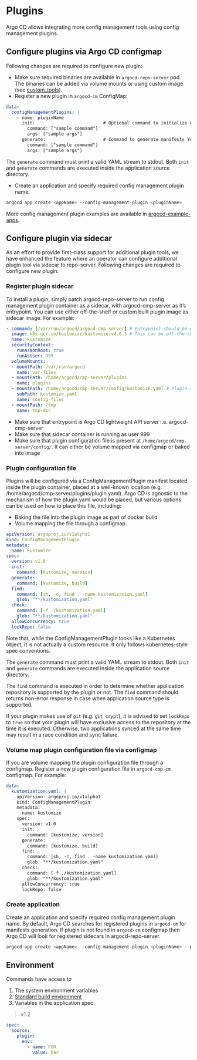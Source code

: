 # Plugins

Argo CD allows integrating more config management tools using config management plugins. 

## Configure plugins via Argo CD configmap
Following changes are required to configure new plugin:

* Make sure required binaries are available in `argocd-repo-server` pod. The binaries can be added via volume mounts or using custom image (see [custom_tools](../operator-manual/custom_tools.md)).
* Register a new plugin in `argocd-cm` ConfigMap:

```yaml
data:
  configManagementPlugins: |
    - name: pluginName
      init:                          # Optional command to initialize application source directory
        command: ["sample command"]
        args: ["sample args"]
      generate:                      # Command to generate manifests YAML
        command: ["sample command"]
        args: ["sample args"]
```

The `generate` command must print a valid YAML stream to stdout. Both `init` and `generate` commands are executed inside the application source directory.

 * Create an application and specify required config management plugin name.

```bash
argocd app create <appName> --config-management-plugin <pluginName>
```

More config management plugin examples are available in [argocd-example-apps](https://github.com/argoproj/argocd-example-apps/tree/master/plugins).

## Configure plugin via sidecar

As an effort to provide first-class support for additional plugin tools, we have enhanced the feature where an operator 
can configure additional plugin tool via sidecar to repo-server. Following changes are required to configure new plugin:

### Register plugin sidecar

To install a plugin, simply patch argocd-repo-server to run config management plugin container as a sidecar, with argocd-cmp-server as it’s entrypoint. 
You can use either off-the-shelf or custom built plugin image as sidecar image. For example:
 
```yaml
- command: [/var/run/argocd/argocd-cmp-server] # Entrypoint should be Argo CD lightweight API server i.e. argocd-cmp-server
  image: k8s.gcr.io/kustomize/kustomize:v4.0.5 # This can be off-the-shelf or custom built image
  name: kustomize
  securityContext:
    runAsNonRoot: true
    runAsUser: 999
  volumeMounts:
  - mountPath: /var/run/argocd
    name: var-files
  - mountPath: /home/argocd/cmp-server/plugins
    name: plugins
  - mountPath: /home/argocd/cmp-server/config/kustomize.yaml # Plugin config file can either be volume mapped or baked into image
    subPath: kustomize.yaml
    name: config-files
  - mountPath: /tmp
    name: tmp-dir
```
 
 * Make sure that entrypoint is Argo CD lightweight API server i.e. argocd-cmp-server
 * Make sure that sidecar container is running as user 999
 * Make sure that plugin configuration file is present at `/home/argocd/cmp-server/config/`. It can either be volume mapped via configmap or baked into image

### Plugin configuration file

Plugins will be configured via a ConfigManagementPlugin manifest located inside the plugin container, placed at a well-known location 
(e.g. /home/argocd/cmp-server/plugins/plugin.yaml). Argo CD is agnostic to the mechanism of how the plugin.yaml would be placed, 
but various options can be used on how to place this file, including: 
- Baking the file into the plugin image as part of docker build
- Volume mapping the file through a configmap.

```yaml
apiVersion: argoproj.io/v1alpha1
kind: ConfigManagementPlugin
metadata:
  name: kustomize
spec:
  version: v1.0
  init:
    command: [kustomize, version]
  generate:
    command: [kustomize, build]
  find:
    command: [sh, -c, find . -name kustomization.yaml]
    glob: "**/kustomization.yaml"
  check:
    command: [-f ./kustomization.yaml]
    glob: "**/kustomization.yaml"
  allowConcurrency: true
  lockRepo: false
```

Note that, while the ConfigManagementPlugin looks like a Kubernetes object, it is not actually a custom resource. 
It only follows kubernetes-style spec conventions.

The `generate` command must print a valid YAML stream to stdout. Both `init` and `generate` commands are executed inside the application source directory.

The `find` command is executed in order to determine whether application repository is supported by the plugin or not. The `find` command should returns
non-error response in case when application source type is supported. 

If your plugin makes use of `git` (e.g. `git crypt`), it is advised to set `lockRepo` to `true` so that your plugin will have exclusive access to the
repository at the time it is executed. Otherwise, two applications synced at the same time may result in a race condition and sync failure.

### Volume map plugin configuration file via configmap

If you are volume mapping the plugin configuration file through a configmap. Register a new plugin configuration file in `argocd-cmp-cm` configmap. 
For example:

```yaml
data:
  kustomization.yaml: |
    apiVersion: argoproj.io/v1alpha1
    kind: ConfigManagementPlugin
    metadata:
      name: kustomize
    spec:
      version: v1.0
      init:
        command: [kustomize, version]
      generate:
        command: [kustomize, build]
      find:
        command: [sh, -c, find . -name kustomization.yaml]
        glob: "**/kustomization.yaml"
      check:
        command: [-f ./kustomization.yaml]
        glob: "**/kustomization.yaml"
      allowConcurrency: true
      lockRepo: false
```

### Create application

Create an application and specify required config management plugin name. By default, Argo CD searches for registered plugins in `argocd-cm` for
manifests generation. If plugin is not found in `argocd-cm` configmap then Argo CD will look for registered sidecars in argocd-repo-server.

```bash
argocd app create <appName> --config-management-plugin <pluginName> --plugin-env key1=value1
```

## Environment

Commands have access to

1. The system environment variables
2. [Standard build environment](build-environment.md)
3. Variables in the application spec:

> v1.2

```yaml
spec:
  source:
    plugin:
      env:
        - name: FOO
          value: bar
```
